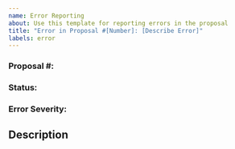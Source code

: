 ```yaml
---
name: Error Reporting
about: Use this template for reporting errors in the proposal
title: "Error in Proposal #[Number]: [Describe Error]"
labels: error
---
```


### Proposal #:
### Status:
### Error Severity:

## Description

<!---
Explain your suggestion
-->
